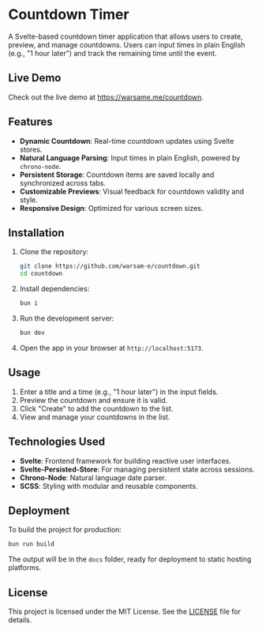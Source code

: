 # Countdown Timer

A Svelte-based countdown timer application that allows users to create, preview, and manage countdowns. Users can input times in plain English (e.g., "1 hour later") and track the remaining time until the event.

## Live Demo

Check out the live demo at https://warsame.me/countdown.

## Features

- **Dynamic Countdown**: Real-time countdown updates using Svelte stores.
- **Natural Language Parsing**: Input times in plain English, powered by `chrono-node`.
- **Persistent Storage**: Countdown items are saved locally and synchronized across tabs.
- **Customizable Previews**: Visual feedback for countdown validity and style.
- **Responsive Design**: Optimized for various screen sizes.

## Installation

1. Clone the repository:

   ```bash
   git clone https://github.com/warsam-e/countdown.git
   cd countdown
   ```

2. Install dependencies:

   ```bash
   bun i
   ```

3. Run the development server:

   ```bash
   bun dev
   ```

4. Open the app in your browser at `http://localhost:5173`.

## Usage

1. Enter a title and a time (e.g., "1 hour later") in the input fields.
2. Preview the countdown and ensure it is valid.
3. Click "Create" to add the countdown to the list.
4. View and manage your countdowns in the list.

## Technologies Used

- **Svelte**: Frontend framework for building reactive user interfaces.
- **Svelte-Persisted-Store**: For managing persistent state across sessions.
- **Chrono-Node**: Natural language date parser.
- **SCSS**: Styling with modular and reusable components.

## Deployment

To build the project for production:

```bash
bun run build
```

The output will be in the `docs` folder, ready for deployment to static hosting platforms.

## License

This project is licensed under the MIT License. See the [LICENSE](LICENSE) file for details.

